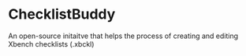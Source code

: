 # ChecklistBuddy
An open-source initaitve that helps the process of creating and editing Xbench checklists (.xbckl)
